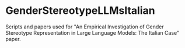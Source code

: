 # GenderStereotypeLLMsItalian
Scripts and papers used for "An Empirical Investigation of Gender Stereotype Representation in Large Language Models: The Italian Case" paper.
